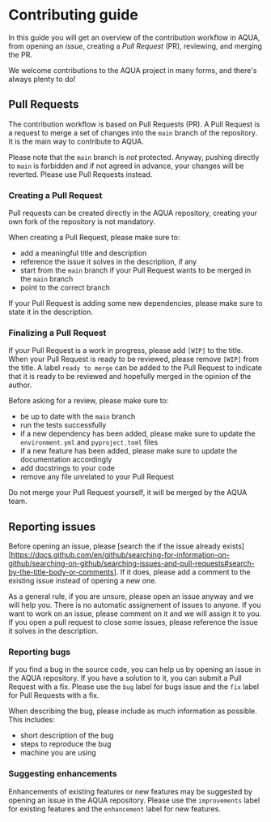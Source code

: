 # Contributing guide

In this guide you will get an overview of the contribution workflow in AQUA, from opening an *issue*, creating a *Pull Request* (PR), reviewing, and merging the PR.

We welcome contributions to the AQUA project in many forms, and there's always plenty to do!

## Pull Requests

The contribution workflow is based on Pull Requests (PR). 
A Pull Request is a request to merge a set of changes into the `main` branch of the repository. 
It is the main way to contribute to AQUA.

Please note that the `main` branch is *not* protected. 
Anyway, pushing directly to `main` is forbidden and if not agreed in advance, your changes will be reverted.
Please use Pull Requests instead.

### Creating a Pull Request

Pull requests can be created directly in the AQUA repository, creating your own fork of the repository is not mandatory.

When creating a Pull Request, please make sure to:
- add a meaningful title and description
- reference the issue it solves in the description, if any
- start from the `main` branch if your Pull Request wants to be merged in the `main` branch
- point to the correct branch

If your Pull Request is adding some new dependencies, please make sure to state it in the description.

### Finalizing a Pull Request

If your Pull Request is a work in progress, please add `[WIP]` to the title.
When your Pull Request is ready to be reviewed, please remove `[WIP]` from the title.
A label `ready to merge` can be added to the Pull Request to indicate that it is ready to be reviewed and hopefully merged in the opinion of the author.

Before asking for a review, please make sure to:
- be up to date with the `main` branch
- run the tests successfully
- if a new dependency has been added, please make sure to update the `environment.yml` and `pyproject.toml` files
- if a new feature has been added, please make sure to update the documentation accordingly
- add docstrings to your code
- remove any file unrelated to your Pull Request

Do not merge your Pull Request yourself, it will be merged by the AQUA team.

## Reporting issues

Before opening an issue, please [search the if the issue already exists][https://docs.github.com/en/github/searching-for-information-on-github/searching-on-github/searching-issues-and-pull-requests#search-by-the-title-body-or-comments]. If it does, please add a comment to the existing issue instead of opening a new one.

As a general rule, if you are unsure, please open an issue anyway and we will help you.
There is no automatic assignement of issues to anyone. 
If you want to work on an issue, please comment on it and we will assign it to you.
If you open a pull request to close some issues, please reference the issue it solves in the description.

### Reporting bugs

If you find a bug in the source code, you can help us by opening an issue in the AQUA repository. 
If you have a solution to it, you can submit a Pull Request with a fix. 
Please use the `bug` label for bugs issue and the `fix` label for Pull Requests with a fix.

When describing the bug, please include as much information as possible. This includes:
- short description of the bug
- steps to reproduce the bug
- machine you are using

### Suggesting enhancements

Enhancements of existing features or new features may be suggested by opening an issue in the AQUA repository. Please use the `improvements` label for existing features and the `enhancement` label for new features.

